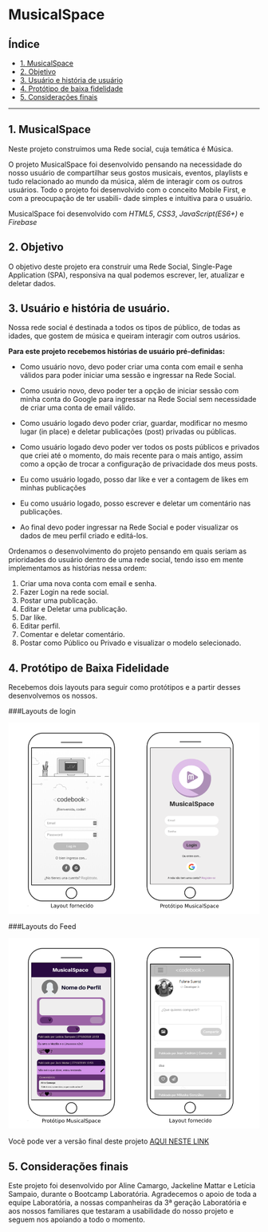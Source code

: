 # MusicalSpace

## Índice

* [1. MusicalSpace](#1-musicalspace)
* [2. Objetivo](#2-objetivo)
* [3. Usuário e história de usuário](#3-usuário-e-história-de-usuário)
* [4. Protótipo de baixa fidelidade](#4-protótipo-de-baixa-fidelidade)
* [5. Considerações finais](#5-considerações-finais)

*** 

## 1. MusicalSpace

Neste projeto construimos uma Rede social, cuja temática é Música.

O projeto MusicalSpace foi desenvolvido pensando na necessidade do nosso usuário de compartilhar
seus gostos musicais, eventos, playlists e tudo relacionado ao mundo da música, além de interagir
com os outros usuários.
Todo o projeto foi desenvolvido com o conceito Mobile First, e com a preocupação de ter usabili-
dade simples e intuitiva para o usuário.

MusicalSpace foi desenvolvido com *HTML5*, *CSS3*, *JavaScript(ES6+)* e *Firebase*

## 2. Objetivo

O objetivo deste projeto era construir uma Rede Social, Single-Page Application (SPA), responsiva na 
qual podemos escrever, ler, atualizar e deletar dados.

## 3. Usuário e história de usuário.

Nossa rede social é destinada a todos os tipos de público, de todas as idades, que gostem de música
e queiram interagir com outros usários.

**Para este projeto recebemos histórias de usuário pré-definidas:**

* Como usuário novo, devo poder criar uma conta com email e senha válidos para poder iniciar uma sessão e ingressar na Rede Social.

* Como usuário novo, devo poder ter a opção de iniciar sessão com minha conta do Google para ingressar na Rede Social sem necessidade de criar uma conta de email válido.

* Como usuário logado devo poder criar, guardar, modificar no mesmo lugar (in place) e deletar publicações (post) privadas ou públicas.

* Como usuário logado devo poder ver todos os posts públicos e privados que criei até o momento, do mais recente para o mais antigo, assim como a opção de trocar a configuração de privacidade dos meus posts.

* Eu como usuário logado, posso dar like e ver a contagem de likes em minhas publicações

* Eu como usuário logado, posso escrever e deletar um comentário nas publicações.

* Ao final devo poder ingressar na Rede Social e poder visualizar os dados de meu perfil criado e editá-los.

Ordenamos o desenvolvimento do projeto pensando em quais seriam as prioridades do usuário dentro de uma rede
social, tendo isso em mente implementamos as histórias nessa ordem:

1. Criar uma nova conta com email e senha.
2. Fazer Login na rede social.
3. Postar uma publicação.
4. Editar e Deletar uma publicação.
5. Dar like.
6. Editar perfil.
7. Comentar e deletar comentário.
8. Postar como Público ou Privado e visualizar o modelo selecionado.

## 4. Protótipo de Baixa Fidelidade

Recebemos dois layouts para seguir como protótipos e a partir desses desenvolvemos os nossos.

###Layouts de login

![](/src/image/loginpage.png)

###Layouts do Feed

![](/src/image/feed.png)

Você pode ver a versão final deste projeto [AQUI NESTE LINK](https://social-network-b6633.firebaseapp.com/)

## 5. Considerações finais

Este projeto foi desenvolvido por Aline Camargo, Jackeline Mattar e Letícia Sampaio, durante o Bootcamp Laboratória.
Agradecemos o apoio de toda a equipe Laboratória, a nossas companheiras da 3ª geração Laboratória e aos 
nossos familiares que testaram a usabilidade do nosso projeto e seguem nos apoiando a todo o momento.



